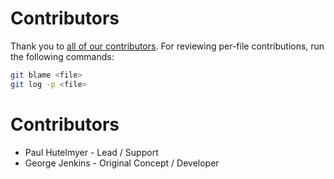 # Contributors
Thank you to [all of our contributors](https://github.com/target/strelkaui/graphs/contributors). For reviewing per-file contributions, run the following commands:
```sh
git blame <file>
git log -p <file>
```

# Contributors
- Paul Hutelmyer - Lead / Support
- George Jenkins - Original Concept / Developer
